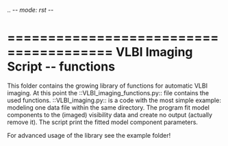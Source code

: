 .. -*- mode: rst -*-

=======================================
VLBI Imaging Script -- functions
=======================================

This folder contains the growing library of functions for automatic VLBI imaging. 
At this point the ::VLBI_imaging_functions.py:: file contains the used functions. ::VLBI_imaging.py:: is a code with the most simple example: modeling one data file within the same directory. The program fit model components to the (imaged) visibility data and create no output (actually remove it). The script print the fitted model component parameters.

For advanced usage of the library see the example folder!
